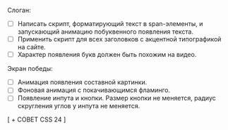 Слоган:

- [ ] Написать скрипт, форматирующий текст в span-элементы, и запускающий анимацию побуквенного появления текста.
- [ ] Применить скрипт для всех заголовков с акцентной типографикой на сайте.
- [ ] Характер появления букв должен быть похожим на видео.

Экран победы:

- [ ] Анимация появления составной картинки.
- [ ] Фоновая анимация с покачивающимся фламинго.
- [ ] Появление инпута и кнопки. Размер кнопки не меняется, радиус скругления углов у инпута не меняется.

[ + СОВЕТ CSS 24 ]

